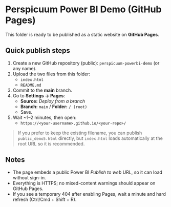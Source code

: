 
# Perspicuum Power BI Demo (GitHub Pages)

This folder is ready to be published as a static website on **GitHub Pages**.

## Quick publish steps
1. Create a new GitHub repository (public): `perspicuum-powerbi-demo` (or any name).
2. Upload the two files from this folder:
   - `index.html`
   - `README.md`
3. Commit to the **main** branch.
4. Go to **Settings → Pages**:
   - **Source:** *Deploy from a branch*
   - **Branch:** `main` / **Folder:** `/ (root)`
   - Save.
5. Wait ~1–2 minutes, then open:
   - `https://<your-username>.github.io/<your-repo>/`

> If you prefer to keep the existing filename, you can publish `public_demo5.html` directly, but `index.html` loads automatically at the root URL so it is recommended.

## Notes
- The page embeds a public Power BI *Publish to web* URL, so it can load without sign-in.
- Everything is HTTPS; no mixed-content warnings should appear on GitHub Pages.
- If you see a temporary 404 after enabling Pages, wait a minute and hard refresh (Ctrl/Cmd + Shift + R).
